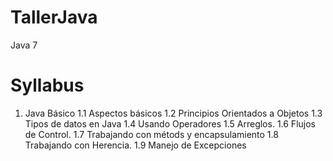 # TallerJava
Java 7

Syllabus
==
1. Java Básico
  1.1 Aspectos básicos
  1.2 Principios Orientados a Objetos
  1.3 Tipos de datos en Java
  1.4 Usando Operadores
  1.5 Arreglos.
  1.6 Flujos de Control.
  1.7 Trabajando con métods y encapsulamiento
  1.8 Trabajando con Herencia.
  1.9 Manejo de Excepciones
